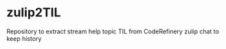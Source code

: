 # zulip2TIL
Repository to extract stream help topic TIL from CodeRefinery zulip chat to keep history
